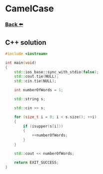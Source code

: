 
# CamelCase
### [Back ⬅️](README.md)

## **C++** solution

```cpp
#include <iostream>

int main(void)
{
    std::ios_base::sync_with_stdio(false);
    std::cout.tie(NULL);
    std::cin.tie(NULL);

    int numberOfWords = 1;

    std::string s;

    std::cin >> s;

    for (size_t i = 0; i < s.size(); ++i)
    {
        if (isupper(s[i]))
        {
            ++numberOfWords;
        }
    }

    std::cout << numberOfWords;

    return EXIT_SUCCESS;
}
```
